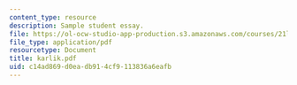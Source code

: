 ```yaml
---
content_type: resource
description: Sample student essay.
file: https://ol-ocw-studio-app-production.s3.amazonaws.com/courses/21l-009-shakespeare-spring-2004/c14ad869d0eadb914cf9113836a6eafb_karlik.pdf
file_type: application/pdf
resourcetype: Document
title: karlik.pdf
uid: c14ad869-d0ea-db91-4cf9-113836a6eafb
---
```


